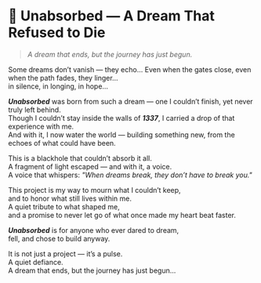 # 🌌 Unabsorbed — A Dream That Refused to Die

> *A dream that ends, but the journey has just begun.*

Some dreams don’t vanish — they echo...
Even when the gates close, even when the path fades, they linger…  
in silence, in longing, in hope...

***Unabsorbed*** was born from such a dream — one I couldn’t finish, yet never truly left behind.  
Though I couldn’t stay inside the walls of ***1337***, I carried a drop of that experience with me.  
And with it, I now water the world — building something new, from the echoes of what could have been.

This is a blackhole that couldn’t absorb it all.  
A fragment of light escaped — and with it, a voice.  
A voice that whispers: *"When dreams break, they don’t have to break you."*

This project is my way to mourn what I couldn’t keep,  
and to honor what still lives within me.  
A quiet tribute to what shaped me,  
and a promise to never let go of what once made my heart beat faster.

***Unabsorbed*** is for anyone who ever dared to dream,  
fell, and chose to build anyway.

It is not just a project — it’s a pulse.  
A quiet defiance.  
A dream that ends, but the journey has just begun...